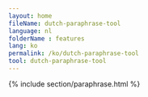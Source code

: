 ```yaml
---
layout: home
fileName: dutch-paraphrase-tool
language: nl
folderName : features
lang: ko
permalink: /ko/dutch-paraphrase-tool
tool: dutch-paraphrase-tool
---
```

{% include section/paraphrase.html %}